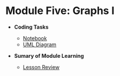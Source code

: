 # Module Five: Graphs I

- **Coding Tasks**
    - [Notebook]()
    - [UML Diagram]()

- **Sumary of Module Learning**
    - [Lesson Review]()